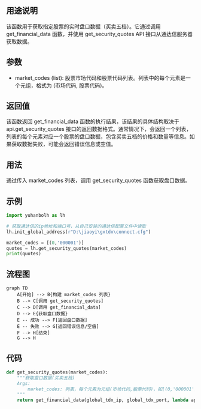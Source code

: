 ## 用途说明

该函数用于获取指定股票的实时盘口数据（买卖五档）。它通过调用 get_financial_data 函数，并使用 get_security_quotes API 接口从通达信服务器获取数据。

## 参数

* market_codes (list):  股票市场代码和股票代码列表。列表中的每个元素是一个元组，格式为 (市场代码, 股票代码)。
## 返回值

该函数返回 get_financial_data 函数的执行结果，该结果的具体结构取决于 api.get_security_quotes 接口的返回数据格式。通常情况下，会返回一个列表，列表的每个元素对应一个股票的盘口数据，包含买卖五档的价格和数量等信息。如果获取数据失败，可能会返回错误信息或空值。

## 用法

通过传入 market_codes 列表，调用 get_security_quotes 函数获取盘口数据。

## 示例

```python
import yuhanbolh as lh

# 获取通达信的ip地址和端口号，从自己安装的通达信配置文件中读取
lh.init_global_address(r"D:\jiaoyi\gxtdx\connect.cfg")

market_codes = [(0,'000001')]
quotes = lh.get_security_quotes(market_codes)
print(quotes)
```

## 流程图

```mermaid
graph TD
    A[开始] --> B{构建 market_codes 列表}
    B --> C[调用 get_security_quotes]
    C --> D[调用 get_financial_data]
    D --> E{获取盘口数据}
    E -- 成功 --> F[返回盘口数据]
    E -- 失败 --> G[返回错误信息/空值]
    F --> H[结束]
    G --> H
```

## 代码

```python
def get_security_quotes(market_codes):
    """获取盘口数据(买卖五档)
    Args:
        market_codes: 列表，每个元素为元组(市场代码,股票代码)，如[(0,'000001'),(0,'000002')]
    """
    return get_financial_data(global_tdx_ip, global_tdx_port, lambda api: api.get_security_quotes(market_codes))
    
```

